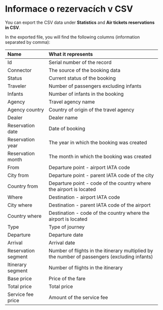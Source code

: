 # Informace o rezervacích v CSV

You can export the CSV data under **Statistics** and **Air tickets reservations in CSV**.

In the exported file, you will find the following columns \(information separated by comma\):

| Name | What it represents |
| :--- | :--- |
| Id | Serial number of the record |
| Connector | The source of the booking data |
| Status | Current status of the booking |
| Traveler | Number of passengers excluding infants |
| Infants | Number of infants in the booking |
| Agency | Travel agency name |
| Agency country | Country of origin of the travel agency |
| Dealer | Dealer name |
| Reservation date | Date of booking |
| Reservation year | The year in which the booking was created |
| Reservation month | The month in which the booking was created |
| From | Departure point - airport IATA code |
| City from | Departure point - parent IATA code of the city |
| Country from | Departure point - code of the country where the airport is located |
| Where | Destination - airport IATA code |
| City where | Destination - parent IATA code of the airport |
| Country where | Destination - code of the country where the airport is located |
| Type | Type of journey |
| Departure | Departure date |
| Arrival | Arrival date |
| Reservation segment | Number of flights in the itinerary multiplied by the number of passengers \(excluding infants\) |
| Itinerary segment | Number of flights in the itinerary |
| Base price | Price of the fare |
| Total price | Total price |
| Service fee price | Amount of the service fee |

